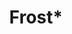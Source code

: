 ---
title: "Frost*"
summary: "UK based progressive rock group formed in 2004 by alongside of , & of and . Jem decided to dissolve the band in 2006 to focus on other commitments but changed his mind in 2007 and reformed the group to work on new music. John Jowitt and Andy Edwards left the group and were replaced by and . Blundell left the group in May 2019 due to personal success as a session drummer for other artists and the group proceeded as a trio with the drumspot left vacant. Instead, the group continued working with guest drummers."
slug: "frost"
image: "frost.jpg"
apple_music_artist_url: "https://music.apple.com/gb/artist/frost/521831953"
wikipedia_url: "none"
---